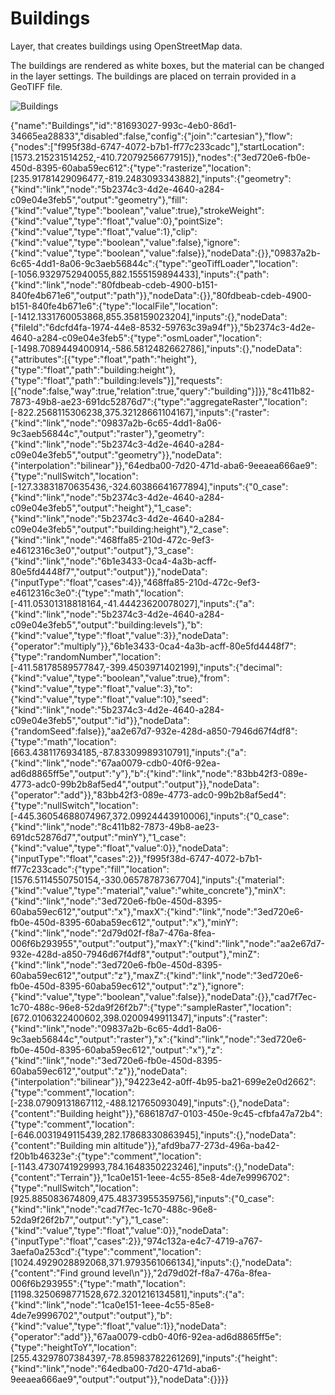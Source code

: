 # Buildings

Layer, that creates buildings using OpenStreetMap data.

The buildings are rendered as white boxes, but the material can be changed in the layer settings.
The buildings are placed on terrain provided in a GeoTIFF file.

![Buildings](/docs/samples/buildings.png)

<NodeGraph>
    {"name":"Buildings","id":"81693027-993c-4eb0-86d1-34665ea28833","disabled":false,"config":{"join":"cartesian"},"flow":{"nodes":["f995f38d-6747-4072-b7b1-ff77c233cadc"],"startLocation":[1573.215231514252,-410.72079256677915]},"nodes":{"3ed720e6-fb0e-450d-8395-60aba59ec612":{"type":"rasterize","location":[235.91781429096477,-819.2483093343882],"inputs":{"geometry":{"kind":"link","node":"5b2374c3-4d2e-4640-a284-c09e04e3feb5","output":"geometry"},"fill":{"kind":"value","type":"boolean","value":true},"strokeWeight":{"kind":"value","type":"float","value":0},"pointSize":{"kind":"value","type":"float","value":1},"clip":{"kind":"value","type":"boolean","value":false},"ignore":{"kind":"value","type":"boolean","value":false}},"nodeData":{}},"09837a2b-6c65-4dd1-8a06-9c3aeb56844c":{"type":"geoTiffLoader","location":[-1056.9329752940055,882.1555159894433],"inputs":{"path":{"kind":"link","node":"80fdbeab-cdeb-4900-b151-840fe4b671e6","output":"path"}},"nodeData":{}},"80fdbeab-cdeb-4900-b151-840fe4b671e6":{"type":"localFile","location":[-1412.1331760053868,855.358159023204],"inputs":{},"nodeData":{"fileId":"6dcfd4fa-1974-44e8-8532-59763c39a94f"}},"5b2374c3-4d2e-4640-a284-c09e04e3feb5":{"type":"osmLoader","location":[-1498.7089449400914,-586.5812482662786],"inputs":{},"nodeData":{"attributes":[{"type":"float","path":"height"},{"type":"float","path":"building:height"},{"type":"float","path":"building:levels"}],"requests":[{"node":false,"way":true,"relation":true,"query":"building"}]}},"8c411b82-7873-49b8-ae23-691dc52876d7":{"type":"aggregateRaster","location":[-822.2568115306238,375.32128661104167],"inputs":{"raster":{"kind":"link","node":"09837a2b-6c65-4dd1-8a06-9c3aeb56844c","output":"raster"},"geometry":{"kind":"link","node":"5b2374c3-4d2e-4640-a284-c09e04e3feb5","output":"geometry"}},"nodeData":{"interpolation":"bilinear"}},"64edba00-7d20-471d-aba6-9eeaea666ae9":{"type":"nullSwitch","location":[-127.33831870635436,-324.60386641677894],"inputs":{"0_case":{"kind":"link","node":"5b2374c3-4d2e-4640-a284-c09e04e3feb5","output":"height"},"1_case":{"kind":"link","node":"5b2374c3-4d2e-4640-a284-c09e04e3feb5","output":"building:height"},"2_case":{"kind":"link","node":"468ffa85-210d-472c-9ef3-e4612316c3e0","output":"output"},"3_case":{"kind":"link","node":"6b1e3433-0ca4-4a3b-acff-80e5fd4448f7","output":"output"}},"nodeData":{"inputType":"float","cases":4}},"468ffa85-210d-472c-9ef3-e4612316c3e0":{"type":"math","location":[-411.05301318818164,-41.44423620078027],"inputs":{"a":{"kind":"link","node":"5b2374c3-4d2e-4640-a284-c09e04e3feb5","output":"building:levels"},"b":{"kind":"value","type":"float","value":3}},"nodeData":{"operator":"multiply"}},"6b1e3433-0ca4-4a3b-acff-80e5fd4448f7":{"type":"randomNumber","location":[-411.58178589577847,-399.4503971402199],"inputs":{"decimal":{"kind":"value","type":"boolean","value":true},"from":{"kind":"value","type":"float","value":3},"to":{"kind":"value","type":"float","value":10},"seed":{"kind":"link","node":"5b2374c3-4d2e-4640-a284-c09e04e3feb5","output":"id"}},"nodeData":{"randomSeed":false}},"aa2e67d7-932e-428d-a850-7946d67f4df8":{"type":"math","location":[663.4381176934185,-87.83309989310791],"inputs":{"a":{"kind":"link","node":"67aa0079-cdb0-40f6-92ea-ad6d8865ff5e","output":"y"},"b":{"kind":"link","node":"83bb42f3-089e-4773-adc0-99b2b8af5ed4","output":"output"}},"nodeData":{"operator":"add"}},"83bb42f3-089e-4773-adc0-99b2b8af5ed4":{"type":"nullSwitch","location":[-445.36054688074967,372.09924443910006],"inputs":{"0_case":{"kind":"link","node":"8c411b82-7873-49b8-ae23-691dc52876d7","output":"minY"},"1_case":{"kind":"value","type":"float","value":0}},"nodeData":{"inputType":"float","cases":2}},"f995f38d-6747-4072-b7b1-ff77c233cadc":{"type":"fill","location":[1576.5114550750154,-330.06578787367704],"inputs":{"material":{"kind":"value","type":"material","value":"white_concrete"},"minX":{"kind":"link","node":"3ed720e6-fb0e-450d-8395-60aba59ec612","output":"x"},"maxX":{"kind":"link","node":"3ed720e6-fb0e-450d-8395-60aba59ec612","output":"x"},"minY":{"kind":"link","node":"2d79d02f-f8a7-476a-8fea-006f6b293955","output":"output"},"maxY":{"kind":"link","node":"aa2e67d7-932e-428d-a850-7946d67f4df8","output":"output"},"minZ":{"kind":"link","node":"3ed720e6-fb0e-450d-8395-60aba59ec612","output":"z"},"maxZ":{"kind":"link","node":"3ed720e6-fb0e-450d-8395-60aba59ec612","output":"z"},"ignore":{"kind":"value","type":"boolean","value":false}},"nodeData":{}},"cad7f7ec-1c70-488c-96e8-52da9f26f2b7":{"type":"sampleRaster","location":[672.0106322400602,398.0200949911347],"inputs":{"raster":{"kind":"link","node":"09837a2b-6c65-4dd1-8a06-9c3aeb56844c","output":"raster"},"x":{"kind":"link","node":"3ed720e6-fb0e-450d-8395-60aba59ec612","output":"x"},"z":{"kind":"link","node":"3ed720e6-fb0e-450d-8395-60aba59ec612","output":"z"}},"nodeData":{"interpolation":"bilinear"}},"94223e42-a0ff-4b95-ba21-699e2e0d2662":{"type":"comment","location":[-238.07909131867112,-488.121765093049],"inputs":{},"nodeData":{"content":"Building height"}},"686187d7-0103-450e-9c45-cfbfa47a72b4":{"type":"comment","location":[-646.0031949115439,282.17868330863945],"inputs":{},"nodeData":{"content":"Building min altitude"}},"afd9ba77-273d-496a-ba42-f20b1b46323e":{"type":"comment","location":[-1143.4730741929993,784.1648350223246],"inputs":{},"nodeData":{"content":"Terrain"}},"1ca0e151-1eee-4c55-85e8-4de7e9996702":{"type":"nullSwitch","location":[925.885083674809,475.48373955359756],"inputs":{"0_case":{"kind":"link","node":"cad7f7ec-1c70-488c-96e8-52da9f26f2b7","output":"y"},"1_case":{"kind":"value","type":"float","value":0}},"nodeData":{"inputType":"float","cases":2}},"974c132a-e4c7-4719-a767-3aefa0a253cd":{"type":"comment","location":[1024.4929028892068,371.9793561066134],"inputs":{},"nodeData":{"content":"Find ground level\n"}},"2d79d02f-f8a7-476a-8fea-006f6b293955":{"type":"math","location":[1198.3250698771528,672.3201216134581],"inputs":{"a":{"kind":"link","node":"1ca0e151-1eee-4c55-85e8-4de7e9996702","output":"output"},"b":{"kind":"value","type":"float","value":1}},"nodeData":{"operator":"add"}},"67aa0079-cdb0-40f6-92ea-ad6d8865ff5e":{"type":"heightToY","location":[255.43297807384397,-78.85983782261269],"inputs":{"height":{"kind":"link","node":"64edba00-7d20-471d-aba6-9eeaea666ae9","output":"output"}},"nodeData":{}}}}
</NodeGraph>
